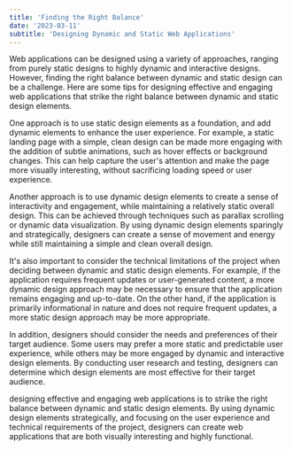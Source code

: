 ```yaml
---
title: 'Finding the Right Balance'
date: '2023-03-11'
subtitle: 'Designing Dynamic and Static Web Applications'
---
```


Web applications can be designed using a variety of approaches, ranging from purely static designs to highly dynamic and interactive designs. However, finding the right balance between dynamic and static design can be a challenge. Here are some tips for designing effective and engaging web applications that strike the right balance between dynamic and static design elements.

One approach is to use static design elements as a foundation, and add dynamic elements to enhance the user experience. For example, a static landing page with a simple, clean design can be made more engaging with the addition of subtle animations, such as hover effects or background changes. This can help capture the user's attention and make the page more visually interesting, without sacrificing loading speed or user experience.

Another approach is to use dynamic design elements to create a sense of interactivity and engagement, while maintaining a relatively static overall design. This can be achieved through techniques such as parallax scrolling or dynamic data visualization. By using dynamic design elements sparingly and strategically, designers can create a sense of movement and energy while still maintaining a simple and clean overall design.

It's also important to consider the technical limitations of the project when deciding between dynamic and static design elements. For example, if the application requires frequent updates or user-generated content, a more dynamic design approach may be necessary to ensure that the application remains engaging and up-to-date. On the other hand, if the application is primarily informational in nature and does not require frequent updates, a more static design approach may be more appropriate.

In addition, designers should consider the needs and preferences of their target audience. Some users may prefer a more static and predictable user experience, while others may be more engaged by dynamic and interactive design elements. By conducting user research and testing, designers can determine which design elements are most effective for their target audience.

designing effective and engaging web applications is to strike the right balance between dynamic and static design elements. By using dynamic design elements strategically, and focusing on the user experience and technical requirements of the project, designers can create web applications that are both visually interesting and highly functional.
